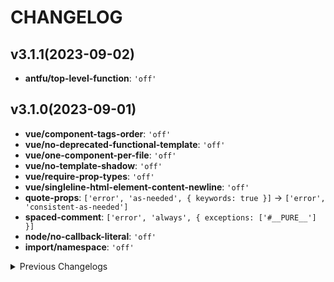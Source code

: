 # CHANGELOG

## v3.1.1(2023-09-02)

* __antfu/top-level-function__: `'off'`

## v3.1.0(2023-09-01)

* __vue/component-tags-order__: `'off'`
* __vue/no-deprecated-functional-template__: `'off'`
* __vue/one-component-per-file__: `'off'`
* __vue/no-template-shadow__: `'off'`
* __vue/require-prop-types__: `'off'`
* __vue/singleline-html-element-content-newline__: `'off'`
* __quote-props__: `['error', 'as-needed', { keywords: true }]` -> `['error', 'consistent-as-needed']`
* __spaced-comment__: `['error', 'always', { exceptions: ['#__PURE__'] }]`
* __node/no-callback-literal__: `'off'`
* __import/namespace__: `'off'`


<details>
  <summary>Previous Changelogs</summary>

* __quote-props__: `off` -> `['error', 'as-needed', { keywords: true }]`
* __@typescript-eslint/comma-dangle__: `['error', 'never']` -> `['error', 'always-multiline']`

</details>


